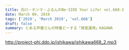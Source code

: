 ```yaml
---
title: 石川・ホンマ・ぶるんのBe-SIDE Your Life! vol.668-2
date: March 09, 2019
tags: ['2019', 'March 2019', 'vol.668']
draft: false
summary: とある声優さんの特番どーする「資産運用」KAGAWA
---
```


http://project-phi.ddo.jp/ishikawa/ishikawa668_2.mp3
